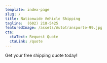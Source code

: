 ```yaml
---
template: index-page
slug: /
title: Nationwide Vehicle Shipping
tagline:  (602) 218-5425
featuredImage: /assets/Autotransporte-99.jpg
cta:
  ctaText: Request Quote
  ctaLink: /quote
---
```

Get your free shipping quote today!